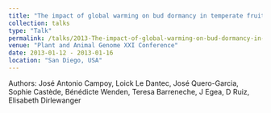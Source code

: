 ```yaml
---
title: "The impact of global warming on bud dormancy in temperate fruit trees: an approach on sweet cherry"
collection: talks
type: "Talk"
permalink: /talks/2013-The-impact-of-global-warming-on-bud-dormancy-in-temperate-fruit-trees
venue: "Plant and Animal Genome XXI Conference"
date: 2013-01-12 - 2013-01-16
location: "San Diego, USA"
---
```


Authors: José Antonio Campoy, Loick Le Dantec, José Quero-Garcia, Sophie Castède, Bénédicte Wenden, Teresa Barreneche, J Egea, D Ruiz, Elisabeth Dirlewanger
